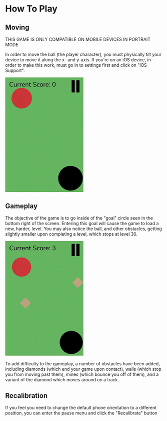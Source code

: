 # How To Play
## Moving

THIS GAME IS ONLY COMPATIBLE ON MOBILE DEVICES IN PORTRAIT MODE

In order to move the ball (the player character), you must physically tilt your device to move it along the x- and y-axis.
If you're on an iOS device, in order to make this work, must go in to settings first and click on "iOS Support".

<img src="/myPWA/public/gifs/moving.gif" width="250" height="364.67"/>

## Gameplay

The objective of the game is to go inside of the "goal" circle seen in the bottom right of the screen. Entering this goal will cause the game to load a new, harder, level. You may also notice the ball, and other obstacles, getting slightly smaller upon completing a level, which stops at level 30.

<img src="/myPWA/public/gifs/goal.gif" width="250" height="364.67"/>

To add difficulty to the gameplay, a number of obstacles have been added, including diamonds (which end your game upon contact), walls (which stop you from moving past them), mines (which bounce you off of them), and a variant of the diamond which moves around on a track.

## Recalibration

If you feel you need to change the default phone orientation to a different position, you can enter the pause menu and click the "Recalibrate" button